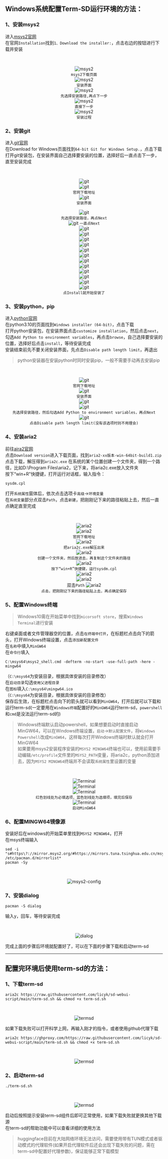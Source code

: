 
## Windows系统配置Term-SD运行环境的方法：  

### 1、安装msys2  
进入[msys2官网](https://www.msys2.org/)  
在官网`Installation`找到`1、Download the installer:`，点击右边的按钮进行下载并安装  

&nbsp;
<div align="center">

![msys2](assets/config_env/1.png)  
`msys2下载页面`  
![msys2](assets/config_env/2.png)  
`安装界面`  
![msys2](assets/config_env/3.png)  
`先选择安装路径,再点下一步`  
![msys2](assets/config_env/4.png)  
`直接下一步`  
![msys2](assets/config_env/5.png)  
`安装过程`  

</div>

### 2、安装git  
进入[git官网](https://git-scm.com/download/win)  
在Download for Windows页面找到`64-bit Git for Windows Setup.`，点击下载  
打开git安装包，在安装界面自己选择要安装的位置，选择好后一直点击下一步，直至安装完成  

&nbsp;
<div align="center">

![git](assets/config_env/6.png)  
![git](assets/config_env/7.png)  
`官网下载地址`  
![git](assets/config_env/8.png)  
`安装界面`  

![git](assets/config_env/9.png)  
`先选择安装路径，再点Next`  
![git](assets/config_env/10.png) 
 `一直点Next`  
![git](assets/config_env/11.png)  
![git](assets/config_env/12.png)  
![git](assets/config_env/13.png)  
![git](assets/config_env/14.png)  
![git](assets/config_env/15.png)  
![git](assets/config_env/16.png)  
![git](assets/config_env/17.png)  
![git](assets/config_env/18.png)  
![git](assets/config_env/19.png)  
![git](assets/config_env/20.png)  
![git](assets/config_env/21.png)  
![git](assets/config_env/22.png)  
`点Install就开始安装了`  

</div>

### 3、安装python，pip  
进入[python官网](https://www.python.org/downloads/release/python-31011/)    
在python3.10的页面找到`Windows installer (64-bit)`，点击下载  
打开python安装包，在安装界面点击`customize installation`，然后点击`next`，勾选`Add Python to environment variables`，再点击`browse`，自己选择要安装的位置，选择好后点击`install`，等待安装完成  
安装结束前先不要关闭安装界面，先点击`Disable path length limit`，再退出  
>python安装器在安装python时同时安装pip，一般不需要手动再去安装pip

&nbsp;
<div align="center">

![git](assets/config_env/22.png)  
`官网下载地址`  
![git](assets/config_env/23.png)  
`安装界面`  
![git](assets/config_env/24.png)  
![git](assets/config_env/25.png)  
`先选择安装路径，然后勾选Add Python to environment variables，再点Next`  
![git](assets/config_env/26.png)  
`点击Disable path length limit(没有该选项时则不用理会)`  

</div>

### 4、安装aria2  
前往[aira2官网](http://aria2.github.io/)  
点击`Download version`进入下载页面，找到`aria2-xx版本-win-64bit-build1.zip`点击下载，解压得到`aria2c.exe`
在系统的某个位置创建一个文件夹，得到一个路径，比如D:\Program Files\aria2，记下来，将aria2c.exe放入文件夹  
按下“win+R”快捷键，打开运行对话框，输入指令：  

    sysdm.cpl

打开`系统属性`窗体后，依次点击选项卡`高级`->`环境变量`  
在`系统变量`部分点双击`Path`，点击`新建`，把刚刚记下来的路径粘贴上去，然后一直点确定直至完成  

&nbsp;
<div align="center">

![aria2](assets/config_env/27.png)  
![aria2](assets/config_env/28.png)  
`官网下载地址`  
![aria2](assets/config_env/29.png)  
`把aria2c.exe解压出来`  
![aria2](assets/config_env/30.png)  
`创建一个文件夹，然后放进去，再复制这个文件夹的路径`  
![aria2](assets/config_env/31.png)  
`按下“win+R”快捷键，运行sysdm.cpl`  
![aria2](assets/config_env/32.png)  
![aria2](assets/config_env/33.png)  
双击`Path`
![aria2](assets/config_env/34.png)  
`点击，把刚刚记下来的路径粘贴上去，再点确定保存`  

</div>

### 5、配置Windows终端  
>Windows10需在开始菜单中找到`micorsoft store`，搜索`Windows Terminal`进行安装

右键桌面或者文件管理器空的位置，点击`在终端中打开`，在标题栏点击向下的箭头，打开Windows终端设置，点击`添加新配置文件`  
在`名称`中填入`MinGW64`  
在`命令行`填入  
```
C:\msys64\msys2_shell.cmd -defterm -no-start -use-full-path -here -mingw64
```
（`C:\msys64`为安装目录，根据具体安装的目录修改）  
在`启动目录`勾选`使用父进程目录`  
在`图标`填入`C:\msys64\mingw64.ico`  
（`C:\msys64`为安装目录，根据具体安装的目录修改）  
保存后生效，在标题栏点击向下的箭头就可以看到`MinGW64`，打开后就可以下载和运行term-sd(一定要用在`Windows终端`配置好的`MinGW64`运行term-sd，`powershell`和`cmd`是没法运行term-sd的)
>Windows终端默认启动powershell，如果想要启动时直接启动MinGW64，可以在Windows终端设置，`启动`->`默认配置文件`，将`Windows Powershell`改成`MinGW64`，这样每次打开Windows终端时默认就会打开MinGW64  
如果要用msys2安装程序安装的`MSYS2 MINGW64`终端也可以，使用前需要手动编辑`/etc/profile`文件里的`MSYS2_PATH`变量，将aria2c，python添加进去，因为`MSYS2 MINGW64`终端并不会读取`系统属性`里设置的变量

&nbsp;
<div align="center">

![Terminal](assets/config_env/35.png)  
![Terminal](assets/config_env/36.png)  
![Terminal](assets/config_env/37.png)  
`红色划线处为必填选项，蓝色划线处为选填项，填完后保存`  
![Terminal](assets/config_env/38.png)  
`启动MinGW64`  

</div>

### 6、配置MINGW64镜像源

安装好后在windows的开始菜单里找到`MSYS2 MINGW64`，打开  
在msys终端输入  

    sed -i "s#https\?://mirror.msys2.org/#https://mirrors.tuna.tsinghua.edu.cn/msys2/#g" /etc/pacman.d/mirrorlist*
    pacman -Sy

&nbsp;
<div align="center">

![msys2-config](assets/config_env/39.png)  

</div>

### 7、安装dialog

    pacman -S dialog

输入y，回车，等待安装完成  

&nbsp;
<div align="center">

![dialog](assets/config_env/40.png)  

</div>

完成上面的步骤后环境就配置好了，可以在下面的步骤下载和启动term-sd  

***

## 配置完环境后使用term-sd的方法：  
### 1、下载term-sd

    aria2c https://raw.githubusercontent.com/licyk/sd-webui-script/main/term-sd.sh && chmod +x term-sd.sh

&nbsp;
<div align="center">

![termsd](assets/config_env/41.png)  

</div>

如果下载失败可以打开科学上网，再输入刚才的指令，或者使用github代理下载  

    aria2c https://ghproxy.com/https://raw.githubusercontent.com/licyk/sd-webui-script/main/term-sd.sh && chmod +x term-sd.sh

&nbsp;
<div align="center">

![termsd](assets/config_env/42.png)  

</div>

### 2、启动term-sd

    ./term-sd.sh

&nbsp;
<div align="center">

![termsd](assets/config_env/43.png)  

</div>

启动后按照提示安装term-sd组件后即可正常使用，如果下载失败就更换其他下载源  
在term-sd的帮助功能中可以查看详细的使用方法  
>huggingface目前在大陆网络环境无法访问，需要使用带有TUN模式或者驱动模式的代理软件(如果开启代理软件后还会出现下载失败的问题，需在term-sd中配置好代理参数)，保证能够正常下载模型


